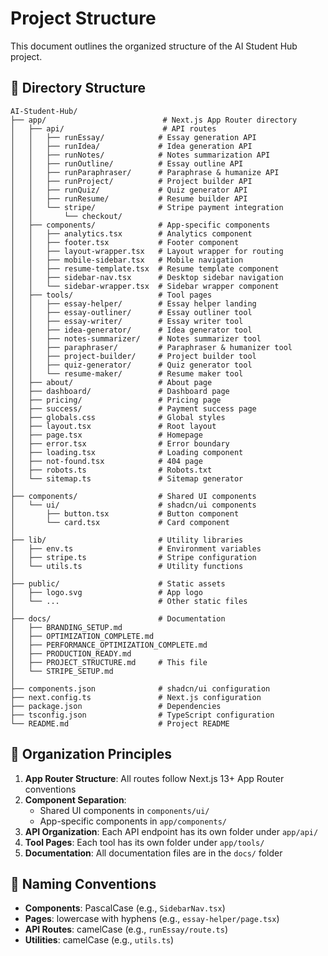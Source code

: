 # Project Structure

This document outlines the organized structure of the AI Student Hub project.

## 📁 Directory Structure

```
AI-Student-Hub/
├── app/                          # Next.js App Router directory
│   ├── api/                      # API routes
│   │   ├── runEssay/            # Essay generation API
│   │   ├── runIdea/             # Idea generation API
│   │   ├── runNotes/            # Notes summarization API
│   │   ├── runOutline/          # Essay outline API
│   │   ├── runParaphraser/      # Paraphrase & humanize API
│   │   ├── runProject/          # Project builder API
│   │   ├── runQuiz/             # Quiz generator API
│   │   ├── runResume/           # Resume builder API
│   │   └── stripe/              # Stripe payment integration
│   │       └── checkout/
│   ├── components/              # App-specific components
│   │   ├── analytics.tsx        # Analytics component
│   │   ├── footer.tsx           # Footer component
│   │   ├── layout-wrapper.tsx   # Layout wrapper for routing
│   │   ├── mobile-sidebar.tsx   # Mobile navigation
│   │   ├── resume-template.tsx  # Resume template component
│   │   ├── sidebar-nav.tsx      # Desktop sidebar navigation
│   │   └── sidebar-wrapper.tsx  # Sidebar wrapper component
│   ├── tools/                   # Tool pages
│   │   ├── essay-helper/        # Essay helper landing
│   │   ├── essay-outliner/      # Essay outliner tool
│   │   ├── essay-writer/        # Essay writer tool
│   │   ├── idea-generator/      # Idea generator tool
│   │   ├── notes-summarizer/    # Notes summarizer tool
│   │   ├── paraphraser/         # Paraphraser & humanizer tool
│   │   ├── project-builder/     # Project builder tool
│   │   ├── quiz-generator/      # Quiz generator tool
│   │   └── resume-maker/        # Resume maker tool
│   ├── about/                   # About page
│   ├── dashboard/               # Dashboard page
│   ├── pricing/                 # Pricing page
│   ├── success/                 # Payment success page
│   ├── globals.css              # Global styles
│   ├── layout.tsx               # Root layout
│   ├── page.tsx                 # Homepage
│   ├── error.tsx                # Error boundary
│   ├── loading.tsx              # Loading component
│   ├── not-found.tsx            # 404 page
│   ├── robots.ts                # Robots.txt
│   └── sitemap.ts               # Sitemap generator
│
├── components/                  # Shared UI components
│   └── ui/                      # shadcn/ui components
│       ├── button.tsx           # Button component
│       └── card.tsx             # Card component
│
├── lib/                         # Utility libraries
│   ├── env.ts                   # Environment variables
│   ├── stripe.ts                # Stripe configuration
│   └── utils.ts                 # Utility functions
│
├── public/                      # Static assets
│   ├── logo.svg                 # App logo
│   └── ...                      # Other static files
│
├── docs/                        # Documentation
│   ├── BRANDING_SETUP.md
│   ├── OPTIMIZATION_COMPLETE.md
│   ├── PERFORMANCE_OPTIMIZATION_COMPLETE.md
│   ├── PRODUCTION_READY.md
│   ├── PROJECT_STRUCTURE.md     # This file
│   └── STRIPE_SETUP.md
│
├── components.json              # shadcn/ui configuration
├── next.config.ts               # Next.js configuration
├── package.json                 # Dependencies
├── tsconfig.json                # TypeScript configuration
└── README.md                    # Project README
```

## 🎯 Organization Principles

1. **App Router Structure**: All routes follow Next.js 13+ App Router conventions
2. **Component Separation**:
   - Shared UI components in `components/ui/`
   - App-specific components in `app/components/`
3. **API Organization**: Each API endpoint has its own folder under `app/api/`
4. **Tool Pages**: Each tool has its own folder under `app/tools/`
5. **Documentation**: All documentation files are in the `docs/` folder

## 📝 Naming Conventions

- **Components**: PascalCase (e.g., `SidebarNav.tsx`)
- **Pages**: lowercase with hyphens (e.g., `essay-helper/page.tsx`)
- **API Routes**: camelCase (e.g., `runEssay/route.ts`)
- **Utilities**: camelCase (e.g., `utils.ts`)
